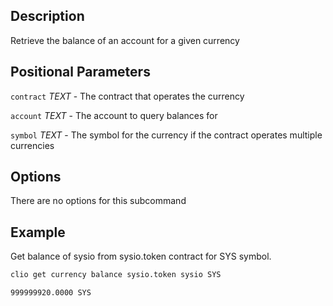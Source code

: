 ## Description

Retrieve the balance of an account for a given currency

## Positional Parameters
`contract` _TEXT_ - The contract that operates the currency

`account` _TEXT_ - The account to query balances for

`symbol` _TEXT_ - The symbol for the currency if the contract operates multiple currencies

## Options
There are no options for this subcommand

## Example
Get balance of sysio from sysio.token contract for SYS symbol. 

```sh
clio get currency balance sysio.token sysio SYS
```
```console
999999920.0000 SYS
```
